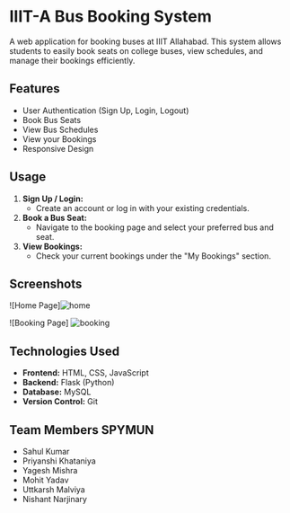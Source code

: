 # IIIT-A Bus Booking System

A web application for booking buses at IIIT Allahabad. This system allows students to easily book seats on college buses, view schedules, and manage their bookings efficiently.

## Features

- User Authentication (Sign Up, Login, Logout)
- Book Bus Seats
- View Bus Schedules
- View your Bookings
- Responsive Design

## Usage

1. **Sign Up / Login:**
   - Create an account or log in with your existing credentials.
2. **Book a Bus Seat:**
   - Navigate to the booking page and select your preferred bus and seat.
3. **View Bookings:**
   - Check your current bookings under the "My Bookings" section.

## Screenshots

![Home Page]![home](https://github.com/user-attachments/assets/02f89c5c-e5b7-47d7-b0f3-31594f256267)

![Booking Page] ![booking](https://github.com/user-attachments/assets/266c1cc5-8ace-4578-86d1-8e51be459e55)


## Technologies Used

- **Frontend:** HTML, CSS, JavaScript
- **Backend:** Flask (Python)
- **Database:** MySQL
- **Version Control:** Git

## Team Members SPYMUN

- Sahul Kumar
- Priyanshi Khataniya
- Yagesh Mishra
- Mohit Yadav
- Uttkarsh Malviya 
- Nishant Narjinary 

